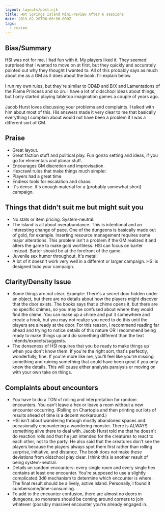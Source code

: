 ```yaml
---
layout: layouts/post.njk
title: Hot Springs Island Mini-review After 6 sessions
date: 2019-02-20T06:00:00.000Z
tags:
  - review
---
```

## Bias/Summary

HSI was not for me. I had fun with it. My players liked it. They seemed surprised that I wanted to move on at first, but they quickly and accurately pointed out why they thought I wanted to. All of this probably says as much about me as a GM as it does about the book. I'll explain below.\
\
I run my own rules, but they're similar to OD&D and B/X and Lamentations of the Flame Princess and so on. I have a lot of oldschool ideas about things, but I only started playing tabletop imagination games a couple of years ago.\
\
Jacob Hurst loves discussing your problems and complaints. I talked with him about most of this. His answers made it very clear to me that basically everything I complain about would not have been a problem if I was a different sort of GM.

## Praise

* Great layout.
* Great faction stuff and political play. Fun gonzo setting and ideas, if you go for elementals and planar stuff.
* Encourages GM discretion and improvisation.
* Hexcrawl rules that make things much simpler.
* Players had a great time
* Endless tools for escalation and chaos.
* It's dense. It's enough material for a (probably somewhat short) campaign.

## Things that didn't suit me but might suit you

* No stats or item pricing. System-neutral.
* The island is all about overabundance. This is intentional and an interesting change of pace. One of the dungeons is basically made out of gold, for example. Inserting resource management requires some major alterations. This problem isn't a problem if the GM realized it and alters the game to make gold worthless. HSI can focus on barter instead. Barter should be at the forefront of the game.
* Juvenile sex humor throughout. It's metal!
* A lot of it doesn't work very well in a different or larger campaign. HSI is designed to*be* your campaign.

## Clarity/Density Issue

* Some things are not clear. Example: There's a secret door hidden under an object, but there are no details about how the players might discover that the door exists. The books says that a chime opens it, but there are no specific chimes, so you may be confused about where they would find the chime. You can make up a chime and put it somewhere and create a hook, but you may not realize you need to do this until the players are already at the door. For this reason, I recommend reading far ahead and trying to notice details of this nature OR I recommend being ready to make things up and do something different than the text intends/expects/suggests.
* The denseness of HSI requires that you be ready to make things up when you don't know them. If you're the right sort, that's perfectly, wonderfully, fine. If you're more like me, you'll feel like you're missing something and ruining something that could have been great if you only knew the details. This will cause either analysis paralysis or moving on with your own take on things.

## Complaints about encounters

* You have to do a TON of rolling and interpretation for random encounters. You can't leave a hex or leave a room without a new encounter occurring. (Rolling on Chartopia and then printing out lots of results ahead of time is a decent workaround.)
* HSI isn't about wandering through mostly abandoned spaces and occasionally encountering a wandering monster. There is ALWAYS something alive there to deal with. Jacob Hurst told me that he doesn't do reaction rolls and that he just intended for the creatures to react to each other, not to the party. He also said that the creatures don't see the players because the players always spot them first rather than rolling surprise, initiative, and distance. The book does not make these deviations from oldschool play clear. I think this is another result of being system-neutral.
* Details on random encounters: every single room and every single hex contains at least one encounter. You're supposed to use a slightly complicated 3d6 mechanism to determine which encounter is where. The final result should be a lively, active island. Personally, I found it cumbersome/time-consuming.
* To add to the encounter confusion, there are almost no doors in dungeons, so monsters should be coming around corners to join whatever (possibly massive) encounter you're already engaged in.
